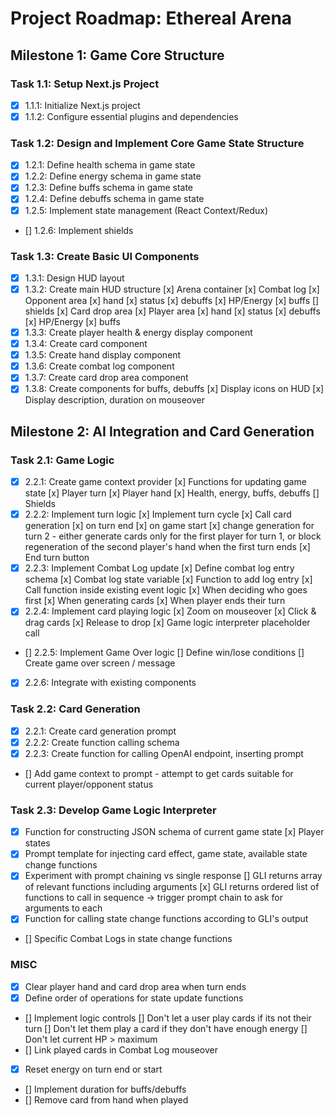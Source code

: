 
# Project Roadmap: Ethereal Arena

## Milestone 1: Game Core Structure

### Task 1.1: Setup Next.js Project
- [x] 1.1.1: Initialize Next.js project
- [x] 1.1.2: Configure essential plugins and dependencies

### Task 1.2: Design and Implement Core Game State Structure
- [x] 1.2.1: Define health schema in game state
- [x] 1.2.2: Define energy schema in game state
- [x] 1.2.3: Define buffs schema in game state
- [x] 1.2.4: Define debuffs schema in game state
- [x] 1.2.5: Implement state management (React Context/Redux)
- [] 1.2.6: Implement shields

### Task 1.3: Create Basic UI Components
- [x] 1.3.1: Design HUD layout
- [x] 1.3.2: Create main HUD structure
    [x] Arena container
    [x] Combat log
    [x] Opponent area
        [x] hand
        [x] status
            [x] debuffs
            [x] HP/Energy
            [x] buffs
            [] shields
    [x] Card drop area
    [x] Player area
    [x] hand
        [x] status
            [x] debuffs
            [x] HP/Energy
            [x] buffs
- [x] 1.3.3: Create player health & energy display component
- [x] 1.3.4: Create card component
- [x] 1.3.5: Create hand display component
- [x] 1.3.6: Create combat log component
- [x] 1.3.7: Create card drop area component
- [x] 1.3.8: Create components for buffs, debuffs
    [x] Display icons on HUD
    [x] Display description, duration on mouseover

## Milestone 2: AI Integration and Card Generation

### Task 2.1: Game Logic
- [x] 2.2.1: Create game context provider
    [x] Functions for updating game state
        [x] Player turn
        [x] Player hand
        [x] Health, energy, buffs, debuffs
        [] Shields
- [x] 2.2.2: Implement turn logic
    [x] Implement turn cycle
    [x] Call card generation
        [x] on turn end
        [x] on game start
        [x] change generation for turn 2 - either generate cards only for the first player for turn 1, or block regeneration of the second player's hand when the first turn ends
    [x] End turn button
- [x] 2.2.3: Implement Combat Log update
    [x] Define combat log entry schema
    [x] Combat log state variable
    [x] Function to add log entry
    [x] Call function inside existing event logic
        [x] When deciding who goes first
        [x] When generating cards
        [x] When player ends their turn
- [x] 2.2.4: Implement card playing logic
    [x] Zoom on mouseover
    [x] Click & drag cards
    [x] Release to drop
    [x] Game logic interpreter placeholder call
- [] 2.2.5: Implement Game Over logic
    [] Define win/lose conditions
    [] Create game over screen / message
- [x] 2.2.6: Integrate with existing components

### Task 2.2: Card Generation
- [x] 2.2.1: Create card generation prompt
- [x] 2.2.2: Create function calling schema
- [x] 2.2.3: Create function for calling OpenAI endpoint, inserting prompt
- [] Add game context to prompt - attempt to get cards suitable for current player/opponent status

### Task 2.3: Develop Game Logic Interpreter
- [x] Function for constructing JSON schema of current game state
    [x] Player states
- [x] Prompt template for injecting card effect, game state, available state change functions
- [x] Experiment with prompt chaining vs single response
    [] GLI returns array of relevant functions including arguments
    [x] GLI returns ordered list of functions to call in sequence -> trigger prompt chain to ask for arguments to each
- [x] Function for calling state change functions according to GLI's output
- [] Specific Combat Logs in state change functions

### MISC
- [x] Clear player hand and card drop area when turn ends
- [x] Define order of operations for state update functions
- [] Implement logic controls
    [] Don't let a user play cards if its not their turn
    [] Don't let them play a card if they don't have enough energy
    [] Don't let current HP > maximum
- [] Link played cards in Combat Log mouseover
- [x] Reset energy on turn end or start
- [] Implement duration for buffs/debuffs
- [] Remove card from hand when played